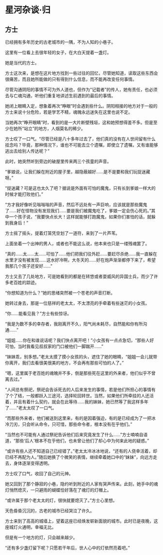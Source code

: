 # 星河杂谈·归

## 方士

已经拥有多年历史的古老城市的一隅，不为人知的小巷子。

这里有一位看上去很年轻的女子，在大白天提着一盏灯。

她是当代的方士。

方士这次来，是想在这片地方找到一些过往的回忆，尽管她知道，读取这些东西会很痛苦，而且她所能做的只有得到什么信息，而不能再改变任何事情。

尽管沟通阴阳的事情不可为外人道也，但作为“记载者”的传人，她有责任，也必须去与亡魂沟通，听他们重复地讲述生前遇到的最后的事情。

她闭上眼睛入定，想象着再次“睁眼”时会遇到些什么。阴阳相接的地方对于一般的方士来说十分危险，若是学艺不精，魂魄永远迷失在这里也说不定。

当她再次“睁开眼睛”时，看到的是一大片断壁残垣，这和她预想得差不多。但是至少在她所“站立”的地方，人烟莫名的稀少。

方士叹了一口气。“尽管已经是八十多年过去了，他们真的没有在人世间留有什么挂念吗？毕竟，那种情况下，谁也不可能去立个遗嘱，即使立了遗嘱，又有谁能够逃出去给别人传达呢？”

此时，她突然听到旁边的破屋里传来两三个孩童的声音。

“爹娘说，让我们躲在附近的屋子里，越隐蔽越好……是不是要和我们玩捉迷藏呀。”

“捉迷藏？可是这也太久了吧？据说是外面有可怕的魔鬼，只有长到爹娘一样大的时候才能打败他们。”

“方才我好像听见嗡嗡嗡的声音，然后不远处有一声巨响，应该就是那些魔鬼了……好在怪物没有发现我们……要是我们被魔鬼吃了，爹娘一定会伤心死的。”其中一个孩子说，“我要快点长大！这样就能够打跑魔鬼，如果你们害怕的话，就躲到我身后！”

方士摇了摇头，提着灯笼凭空划了一道符，来到了一片芦苇。

上面坐着一个出神的男人，或者也不能这么说，他本来也只是一缕残魂罢了。

“真的……太……太……可怕了……他们把我们往外赶……要赶尽杀绝……我一直躲在水里才没有被发现……这水好冷啊，大冬天的……好在炮声渐渐都停下来了，希望我那几个孩子还安好……”

方士又去了几处地方，可是她看到的都是在转悠或者耍威风的异国士兵，而少了许多老百姓的踪迹。

“你想知道为什么？”她的思绪突然被一个苍老的声音打断。

她转过身去，那是一位慈祥的老太太，不太漂亮的手牵着有些迷茫的小女孩。

“你……能看见我？”方士有些惊讶。

“我是为数不多的幸存者，我刚离开不久，阳气尚未耗尽，自然能和你有所沟通……”

“姐姐……你在和谁说话呢？我们快点离开吧！”小女孩有一点点急切，“那些人好可怕，当时我看见叔叔家的门口被他们一脚踹开……”

“妹妹乖，别多想。”老太太摸了摸小女孩的头，遮住了她的眼睛，“姐姐一会儿就带你离开，我们去看很美很美的地方，不会再有那些可怕的人了。”

“嗯，这里属于老百姓的魂魄并不多，倒是那些死在这里的外来者，他们似乎不曾离去过。”

“人间总有祭祀，祭祀会告诉死去的人后来发生的事情，若是他们所担心的事情有了个了结，一般都跃入三途河，选择轮回转世。当然，如果他们所牵挂的人还活着，并且有着什么契约，就会在此等待……我的妹妹，她已然等了我这样多年了……”老太太叹了一口气。

“而那些外来者，他们被送到这里来，有的是因着强迫，有的是已经成为了一把冰冷刀刃，只会听从命令，只可惜，那些命令者，根本没有在乎他们。”

“当然也不可能有人通过祭祀告诉他们后来究竟发生了什么……”方士喃喃自语道，“那些‘后人’根本不在乎他们，也未曾让他们了却心中为何来此地的疑惑。”

“或许有些人还不知道自己已经错了。”老太太冷冰冰地说，“还有的人侥幸活着，却已经不再配为人。”随后她换了个微笑的表情，继续牵着她口中的“妹妹”，向远方走去，身体逐渐变得透明。

方士叹了口气，收回了自己的元神。

她又回到了那个静寂的小巷，隐约听到附近的人家有哭声传来。此刻，她手中的魂灯悄然熄灭，一只避雨的蝴蝶恰好落在了魂灯的灯帽上。

“或许属于那个老太太的灯，很快就要熄灭了。”方士心里想。 

天色昏昏沉沉的，古老的城市已经哭泣了许久。

方士来到了高高的城墙上，望着这座已经焕发崭新面貌的城市。此时已是夜晚，这座城灯火通明，幸福无比。

但是有一个地方的灯，只会越来越少。

“还有多少盏灯留下呢？只愿若干年后，世人心中的灯依然亮着吧。”
